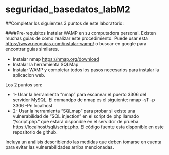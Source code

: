 # seguridad_basedatos_labM2

##Completar los siguientes 3 puntos de este laboratorio: 

####Pre-requisitos
Instalar WAMP en su computadora personal. Existen muchas guias de como realizar este procedimiento. Puede usar esta https://www.neoguias.com/instalar-wamp/ o buscar en google para encontrar guias similares.

- Instalar nmap  https://nmap.org/download
- Instalar la herramienta SQLMap
- Instalar WAMP y completar todos los pasos necesarios para instalar la aplicacion web.



Los 2 puntos son:
- 1-	Usar la herramienta “nmap” para escanear el puerto 3306 del servidor MySQL. El comandpo de nmap es el siguiente: nmap -sT -p 3306 -Pn localhost
- 2-	Usar la herramienta “SQLmap” para probar si existe una vulnerabilidad de “SQL injection” en el script de php llamado “/script.php.” que estará disponible en el servidor de prueba. https://localhost/sqli/script.php.  El código fuente esta disponible en este repositorio de github.



Incluya un análisis describiendo las medidas que deben tomarse en cuenta para evitar las vulnerabilidades arriba mencionadas.
